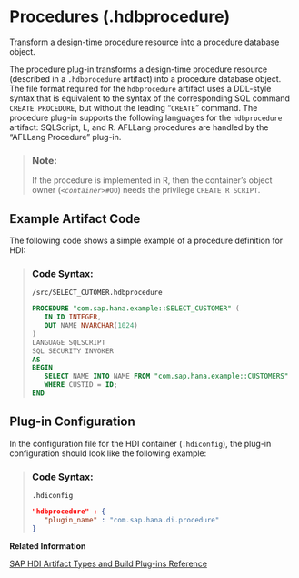 <!-- loio93de88bf2c8242179647e40f958c24e5 -->

# Procedures \(.hdbprocedure\)

Transform a design-time procedure resource into a procedure database object.



The procedure plug-in transforms a design-time procedure resource \(described in a `.hdbprocedure` artifact\) into a procedure database object. The file format required for the `hdbprocedure` artifact uses a DDL-style syntax that is equivalent to the syntax of the corresponding SQL command `CREATE PROCEDURE`, but without the leading “`CREATE`” command. The procedure plug-in supports the following languages for the `hdbprocedure` artifact: SQLScript, L, and R. AFLLang procedures are handled by the “AFLLang Procedure” plug-in.

> ### Note:  
> If the procedure is implemented in R, then the container’s object owner \(<code><i class="varname">&lt;container&gt;</i>#OO</code>\) needs the privilege `CREATE R SCRIPT`.



<a name="loio93de88bf2c8242179647e40f958c24e5__section_fpc_pxh_1hb"/>

## Example Artifact Code

The following code shows a simple example of a procedure definition for HDI:

> ### Code Syntax:  
> `/src/SELECT_CUTOMER.hdbprocedure`
> 
> ```sql
> PROCEDURE "com.sap.hana.example::SELECT_CUSTOMER" (
>    IN ID INTEGER, 
>    OUT NAME NVARCHAR(1024) 
> ) 
> LANGUAGE SQLSCRIPT 
> SQL SECURITY INVOKER 
> AS 
> BEGIN 
>    SELECT NAME INTO NAME FROM "com.sap.hana.example::CUSTOMERS" 
>    WHERE CUSTID = ID; 
> END
> ```



<a name="loio93de88bf2c8242179647e40f958c24e5__section_tkz_nxh_1hb"/>

## Plug-in Configuration

In the configuration file for the HDI container \(`.hdiconfig`\), the plug-in configuration should look like the following example:

> ### Code Syntax:  
> `.hdiconfig`
> 
> ```json
> "hdbprocedure" : {
>    "plugin_name" : "com.sap.hana.di.procedure"
> }
> ```

**Related Information**  


[SAP HDI Artifact Types and Build Plug-ins Reference](sap-hdi-artifact-types-and-build-plug-ins-reference-9789224.md "The SAP HANA Cloud, SAP HANA database deployment infrastructure (HDI) supports a wide variety of database artifact types, for example, tables, indexes, and views.")

